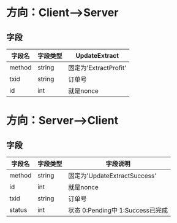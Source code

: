 # 方向：Client-->Server
## 字段
| 字段名 | 字段类型 | UpdateExtract |
|-------|-------|-------|
| method  | string  | 固定为'ExtractProfit'  |
| txid  | string  | 订单号  |
| id  | int  | 就是nonce  |


# 方向：Server-->Client
## 字段
| 字段名 | 字段类型 | 字段说明 |
|-------|-------|-------|
| method  | string  | 固定为'UpdateExtractSuccess'  |
| id  | int  | 就是nonce  |
| txid  | string  | 订单号  |
| status | int | 状态 0:Pending中 1:Success已完成 |